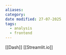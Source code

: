 ```yaml
---
aliases: 
category: 
date modified: 27-07-2025
tags:
  - analysis
  - frontend
---
```



[[Dash]]
[[Streamlit.io]]

